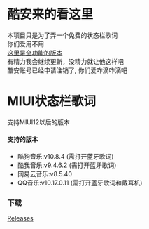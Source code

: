 # 酷安来的看这里
本项目只是为了弄一个免费的状态栏歌词 </br>
你们爱用不用</br>
[这里是全功能的版本](https://github.com/577fkj/MIUIStatusBarlyric)</br>
有精力我会继续更新，没精力就让他这样吧</br>
酷安账号已经申请注销了, 你们爱咋滴咋滴吧</br>

# MIUI状态栏歌词
支持MIUI12以后的版本

#### 支持的版本
- 酷狗音乐:v10.8.4 (需打开蓝牙歌词)
- 酷我音乐:v9.4.6.2 (需打开蓝牙歌词)
- 网易云音乐:v8.5.40
- QQ音乐:v10.17.0.11 (需打开蓝牙歌词和戴耳机)

### 下载
[Releases](https://github.com/577fkj/MIUIStatusBarLyric_new/releases)
